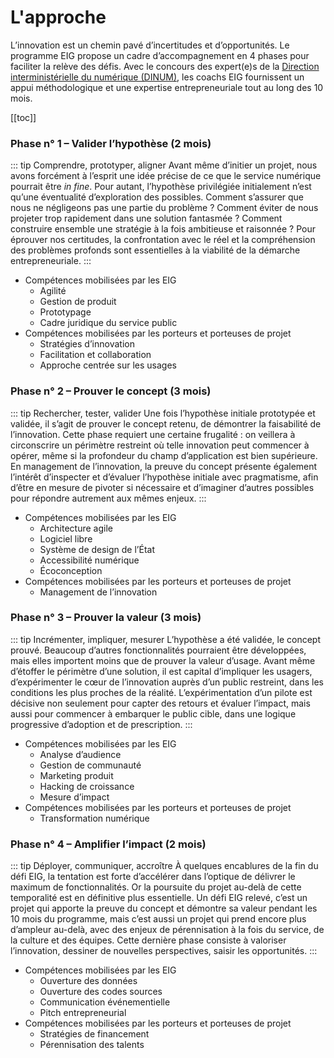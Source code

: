# L'approche

L’innovation est un chemin pavé d’incertitudes et d’opportunités. Le programme EIG propose un cadre d’accompagnement en 4 phases pour faciliter la relève des défis. Avec le concours des expert(e)s de la [Direction interministérielle du numérique (DINUM)](https://www.numerique.gouv.fr/dinum/), les coachs EIG fournissent un appui méthodologique et une expertise entrepreneuriale tout au long des 10 mois.

[[toc]]

### Phase n° 1 – Valider l’hypothèse (2 mois)

::: tip Comprendre, prototyper, aligner
Avant même d’initier un projet, nous avons forcément à l’esprit une idée précise de ce que le service numérique pourrait être *in fine*. Pour autant, l’hypothèse privilégiée initialement n’est qu’une éventualité d’exploration des possibles. Comment s’assurer que nous ne négligeons pas une partie du problème ? Comment éviter de nous projeter trop rapidement dans une solution fantasmée ? Comment construire ensemble une stratégie à la fois ambitieuse et raisonnée ? Pour éprouver nos certitudes, la confrontation avec le réel et la compréhension des problèmes profonds sont essentielles à la viabilité de la démarche entrepreneuriale.
:::

* Compétences mobilisées par les EIG
     - Agilité
     - Gestion de produit
     - Prototypage
     - Cadre juridique du service public
* Compétences mobilisées par les porteurs et porteuses de projet
     - Stratégies d’innovation
     - Facilitation et collaboration
     - Approche centrée sur les usages

### Phase n° 2 – Prouver le concept (3 mois)

::: tip Rechercher, tester, valider
Une fois l’hypothèse initiale prototypée et validée, il s’agit de prouver le concept retenu, de démontrer la faisabilité de l’innovation. Cette phase requiert une certaine frugalité : on veillera à circonscrire un périmètre restreint où telle innovation peut commencer à opérer, même si la profondeur du champ d’application est bien supérieure. En management de l’innovation, la preuve du concept présente également l’intérêt d’inspecter et d’évaluer l’hypothèse initiale avec pragmatisme, afin d’être en mesure de pivoter si nécessaire et d’imaginer d’autres possibles pour répondre autrement aux mêmes enjeux.
:::

* Compétences mobilisées par les EIG
    - Architecture agile
    - Logiciel libre
    - Système de design de l’État
    - Accessibilité numérique
    - Écoconception
* Compétences mobilisées par les porteurs et porteuses de projet
    - Management de l’innovation

### Phase n° 3 – Prouver la valeur (3 mois)

::: tip Incrémenter, impliquer, mesurer
L’hypothèse a été validée, le concept prouvé. Beaucoup d’autres fonctionnalités pourraient être développées, mais elles importent moins que de prouver la valeur d’usage. Avant même d’étoffer le périmètre d’une solution, il est capital d’impliquer les usagers, d’expérimenter le cœur de l’innovation auprès d’un public restreint, dans les conditions les plus proches de la réalité. L’expérimentation d’un pilote est décisive non seulement pour capter des retours et évaluer l’impact, mais aussi pour commencer à embarquer le public cible, dans une logique progressive d’adoption et de prescription.
:::

* Compétences mobilisées par les EIG
    - Analyse d’audience
    - Gestion de communauté
    - Marketing produit
    - Hacking de croissance
    - Mesure d’impact
* Compétences mobilisées par les porteurs et porteuses de projet
    - Transformation numérique

### Phase n° 4 – Amplifier l’impact (2 mois)

::: tip Déployer, communiquer, accroître
À quelques encablures de la fin du défi EIG, la tentation est forte d’accélérer dans l’optique de délivrer le maximum de fonctionnalités. Or la poursuite du projet au-delà de cette temporalité est en définitive plus essentielle. Un défi EIG relevé, c’est un projet qui apporte la preuve du concept et démontre sa valeur pendant les 10 mois du programme, mais c’est aussi un projet qui prend encore plus d’ampleur au-delà, avec des enjeux de pérennisation à la fois du service, de la culture et des équipes. Cette dernière phase consiste à valoriser l’innovation, dessiner de nouvelles perspectives, saisir les opportunités.
:::

* Compétences mobilisées par les EIG
    - Ouverture des données
    - Ouverture des codes sources
    - Communication événementielle
    - Pitch entrepreneurial 
* Compétences mobilisées par les porteurs et porteuses de projet
    - Stratégies de financement
    - Pérennisation des talents